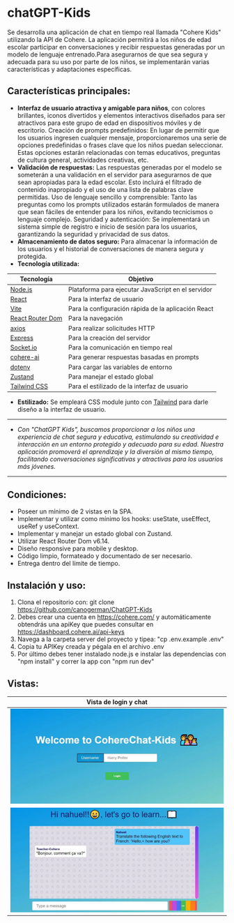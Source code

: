 # chatGPT-Kids
Se desarrolla una aplicación de chat en tiempo real llamada "Cohere Kids" utilizando la API de Cohere. La aplicación permitirá a los niños de edad escolar participar en conversaciones y recibir respuestas generadas por un modelo de lenguaje entrenado.Para asegurarnos de que sea segura y adecuada para su uso por parte de los niños, se implementarán varias características y adaptaciones específicas.

## Características principales:

- **Interfaz de usuario atractiva y amigable para niños**, con colores brillantes, iconos divertidos y elementos interactivos diseñados para ser atractivos para este grupo de edad en dispositivos móviles y de escritorio.
Creación de prompts predefinidos: En lugar de permitir que los usuarios ingresen cualquier mensaje, proporcionaremos una serie de opciones predefinidas o frases clave que los niños puedan seleccionar. Estas opciones estarán relacionadas con temas educativos, preguntas de cultura general, actividades creativas, etc.
- **Validación de respuestas:** Las respuestas generadas por el modelo se someterán a una validación en el servidor para asegurarnos de que sean apropiadas para la edad escolar. Esto incluirá el filtrado de contenido inapropiado y el uso de una lista de palabras clave permitidas.
Uso de lenguaje sencillo y comprensible: Tanto las preguntas como los prompts utilizados estarán formulados de manera que sean fáciles de entender para los niños, evitando tecnicismos o lenguaje complejo.
Seguridad y autenticación: Se implementará un sistema simple de registro e inicio de sesión para los usuarios, garantizando la seguridad y privacidad de sus datos.
- **Almacenamiento de datos seguro:** Para almacenar la información de los usuarios y el historial de conversaciones de manera segura y protegida.
- **Tecnología utilizada:**

| Tecnología                                           | Objetivo                                            |
| ---------------------------------------------------- | --------------------------------------------------- |
| [Node.js](https://nodejs.org/)                       | Plataforma para ejecutar JavaScript en el servidor  |
| [React](https://es.react.dev/)                       | Para la interfaz de usuario                         |
| [Vite](https://vitejs.dev/)                          | Para la configuración rápida de la aplicación React |
| [React Router Dom](https://reactrouter.com/en/main)  | Para la navegación                                  |
| [axios](https://www.axios.com/)                      | Para realizar solicitudes HTTP                      |
| [Express](https://expressjs.com/)                    | Para la creación del servidor                       |
| [Socket.io](https://socket.io/)                      | Para la comunicación en tiempo real                 |
| [cohere-ai](https://www.cohere-ai.com/)              | Para generar respuestas basadas en prompts          |
| [dotenv](https://www.npmjs.com/package/dotenv)       | Para cargar las variables de entorno                |
| [Zustand](https://github.com/pmndrs/zustand)         | Para manejar el estado global                       |
| [Tailwind CSS](https://tailwindcss.com/)             | Para el estilizado de la interfaz de usuario        |

- **Estilizado:** Se empleará CSS module junto con [Tailwind](https://tailwindui.com/) para darle diseño a la interfaz de usuario.
___
- *Con "ChatGPT Kids", buscamos proporcionar a los niños una experiencia de chat segura y educativa, estimulando su creatividad e interacción en un entorno protegido y adecuado para su edad. Nuestra aplicación promoverá el aprendizaje y la diversión al mismo tiempo, facilitando conversaciones significativas y atractivas para los usuarios más jóvenes.*
___

## Condiciones:

- Poseer un mínimo de 2 vistas en la SPA.
- Implementar y utilizar como mínimo los hooks: useState, useEffect, useRef y useContext.
- Implementar y manejar un estado global con Zustand.
- Utilizar React Router Dom v6.14.
- Diseño responsive para mobile y desktop.
- Código limpio, formateado y documentado de ser necesario.
- Entrega dentro del límite de tiempo.

## Instalación y uso:

1. Clona el repositorio con: git clone https://github.com/canogerman/ChatGPT-Kids
2. Debes crear una cuenta en https://cohere.com/ y automáticamente obtendrás una apiKey que puedes consultar en https://dashboard.cohere.ai/api-keys
3. Navega a la carpeta server del proyecto y tipea: "cp .env.example .env"
4. Copia tu APIKey creada y pégala en el archivo .env
5. Por último debes tener instalado node.js e instalar las dependencias con "npm install" y correr la app con "npm run dev"

## Vistas:

| Vista de login y chat                            |
| ------------------------------------------------ |
|![Vista de login](./client/src/assets/login.webp) |
|![Vista de chat](./client/src/assets/chat.webp)   |# CohereGenerate-Kids
